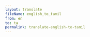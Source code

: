 ```yaml
--- 
layout: translate 
fileName: english_to_tamil 
from: en
to: ta 
permalink: translate-english-to-tamil
---
```

